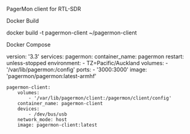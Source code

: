 PagerMon client for RTL-SDR

Docker Build

docker build -t pagermon-client ~/pagermon-client

Docker Compose

version: '3.3'
services:
    pagermon:
        container_name: pagermon
        restart: unless-stopped
        environment:
            - TZ=Pacific/Auckland
        volumes:
            - '/var/lib/pagermon:/config'
        ports:
            - '3000:3000'
        image: 'pagermon/pagermon:latest-armhf'

    pagermon-client:
        volumes:
            - '/var/lib/pagermon/client:/pagermon/client/config'
        container_name: pagermon-client
        devices:
            - /dev/bus/usb
        network_mode: host
        image: pagermon-client:latest

